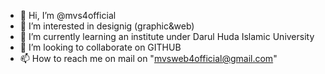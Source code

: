 - 👋 Hi, I’m @mvs4official
- 👀 I’m interested in designig (graphic&web)
- 🌱 I’m currently learning an institute under Darul Huda Islamic University
- 💞️ I’m looking to collaborate on GITHUB
- 📫 How to reach me on mail on "mvsweb4official@gmail.com"

<!---
mvs4official/mvs4official is a ✨ special ✨ repository because its `README.md` (this file) appears on your GitHub profile.
You can click the Preview link to take a look at your changes.
--->
